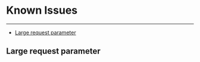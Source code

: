 # Known Issues

---

- [Large request parameter](#post-routes)

<a name="post-routes"></a>
## Large request parameter
